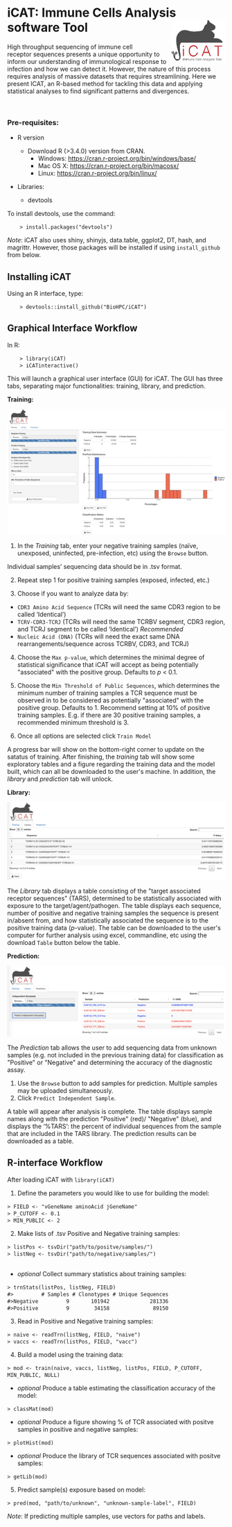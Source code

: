 # iCAT: Immune Cells Analysis software Tool <img src="inst/app/www/cat2.png" align="right" width="125"/>


High throughput sequencing of immune cell receptor sequences presents a unique opportunity to inform our understanding of immunological response to infection and how we can detect it. However, the nature of this process requires analysis of massive datasets that requires streamlining. Here we present ICAT, an R-based method for tackling this data and applying statistical analyses to find significant patterns and divergences.

<br/>


### Pre-requisites:

* R version
  * Download R (>3.4.0) version from CRAN.
    * Windows: https://cran.r-project.org/bin/windows/base/
    * Mac OS X: https://cran.r-project.org/bin/macosx/
    * Linux: https://cran.r-project.org/bin/linux/

* Libraries:
    - devtools

To install devtools, use the command:

        > install.packages("devtools") 
        
*Note*: iCAT also uses shiny, shinyjs, data.table, ggplot2, DT, hash, and magrittr. However, those packages will be installed if using `install_github` from below.

## Installing iCAT

Using an R interface, type:

        > devtools::install_github("BioHPC/iCAT") 


## Graphical Interface Workflow

In R:

        > library(iCAT)
        > iCATinteractive()

This will launch a graphical user interface (GUI) for iCAT. The GUI has three tabs, separating major functionalities: training, library, and prediction.

**Training:**

![Alt text](/screenshot/icat.png?raw=true "Training")


1) In the _Training_ tab, enter your negative training samples (naïve, unexposed, uninfected, pre-infection, etc) using the `Browse` button.

Individual samples’ sequencing data should be in .tsv format.

2) Repeat step 1 for positive training samples (exposed, infected, etc.)

3) Choose if you want to analyze data by: 
- `CDR3 Amino Acid Sequence` (TCRs will need the same CDR3 region to be called ‘Identical’)
- `TCRV-CDR3-TCRJ` (TCRs will need the same TCRBV segment, CDR3 region, and TCRJ segment to be called ‘Identical’) *Recommended*
- `Nucleic Acid (DNA)` (TCRs will need the exact same DNA rearrangements/sequence across TCRBV, CDR3, and TCRJ)

4) Choose the `Max p-value`, which determines the minimal degree of statistical significance that iCAT will accept as being potentially "associated" with the positive group. Defaults to _p_ < 0.1.

5)	Choose the `Min Threshold of Public Sequences`, which determines the minimum number of training samples a TCR sequence must be observed in to be considered as potentially "associated" with the positive group. Defaults to 1. Recommend setting at 10% of positive training samples. E.g. if there are 30 positive training samples, a recommended minimum threshold is 3. 

6) Once all options are selected click `Train Model`

A progress bar will show on the bottom-right corner to update on the satatus of training. After finishing, the _training_ tab will show some exploratory tables and a figure regarding the training data and the model built, which can all be downloaded to the user's machine. In addition, the _library_ and _prediction_ tab will unlock.

**Library:**

![Alt text](/screenshot/lib-icat.png?raw=true "Library")

The _Library_ tab displays a table consisting of the "target associated receptor sequences" (TARS), determined to be statistically associated with exposure to the target/agent/pathogen. The table displays each sequence, number of positive and negative training samples the sequence is present in/absent from, and how statistically associated the sequence is to the positive training data (*p*-value). The table can be downloaded to the user's computer for further analysis using excel, commandline, etc using the download `Table` button below the table.

**Prediction:**

![Alt text](/screenshot/pred-icat.png?raw=true "Prediction")

The _Prediction_ tab allows the user to add sequencing data from unknown samples (e.g. not included in the previous training data) for classification as "Positive" or "Negative" and determining the accuracy of the diagnostic assay.

1)	Use the `Browse` button to add samples for prediction. Multiple samples may be uploaded simultaneously.
2)	Click `Predict Independent Sample`.

A table will appear after analysis is complete. The table displays sample names along with the prediction "Positive" (red)/ "Negative" (blue), and displays the ‘%TARS’: the percent of individual sequences from the sample that are included in the TARS library. The prediction results can be downloaded as a table.

## R-interface Workflow

After loading iCAT with `library(iCAT)`

1) Define the parameters you would like to use for building the model:
```
> FIELD <- "vGeneName aminoAcid jGeneName"
> P_CUTOFF <- 0.1
> MIN_PUBLIC <- 2
```     
2) Make lists of .tsv Positive and Negative training samples:

```     
> listPos <- tsvDir("path/to/positve/samples/")
> listNeg <- tsvDir("path/to/negative/samples/")
       
```     
 - _optional_ Collect summary statistics about training samples:

```     
> trnStats(listPos, listNeg, FIELD)
#>         # Samples # Clonotypes # Unique Sequences
#>Negative         9       101942             281336
#>Positive         9        34158              89150
```     
3) Read in Positive and Negative training samples:

```     
> naive <- readTrn(listNeg, FIELD, "naive")
> vaccs <- readTrn(listPos, FIELD, "vacc")       
```     
4) Build a model using the training data:
```      
> mod <- train(naive, vaccs, listNeg, listPos, FIELD, P_CUTOFF, MIN_PUBLIC, NULL)
```     
       
 - _optional_ Produce a table estimating the classification accuracy of the model: 

```     
> classMat(mod)
```     
 - _optional_ Produce a figure showing % of TCR associated with positve samples in positive and negative samples:
    
```     
> plotHist(mod)
```          
 - _optional_ Produce the library of TCR sequences associated with positve samples:

```     
> getLib(mod) 
```     
5) Predict sample(s) exposure based on model:
```
> pred(mod, "path/to/unknown", "unknown-sample-label", FIELD)
```     
_Note_: If predicting multiple samples, use vectors for paths and labels.
       
       

